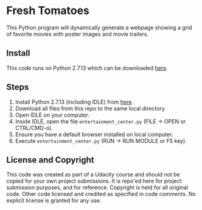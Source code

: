 # Fresh Tomatoes
This Python program will dynamically generate a webpage showing a grid of favorite movies with poster images and movie trailers.

## Install
This code runs on Python 2.7.13 which can be downloaded [here](https://www.python.org/downloads/).

## Steps
1. Install Python 2.7.13 (including IDLE) from [here](https://www.python.org/downloads/).
2. Download all files from this repo to the same local directory.
3. Open IDLE on your computer.
4. Inside IDLE, open the file `entertainment_center.py` (FILE -> OPEN or CTRL/CMD-o).
5. Ensure you have a default browser installed on local computer.
6. Execute `entertainment_center.py` (RUN -> RUN MODULE or F5 key).

## License and Copyright
This code was created as part of a Udacity course and should not be copied for your own project submissions. It is repo'ed here for project submission purposes, and for reference. Copyright is held for all original code. Other code licensed and credited as specified in code comments. No explicit license is granted for any use.
